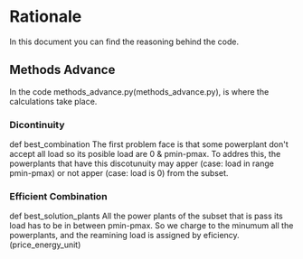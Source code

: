 # Rationale 

In this document you can find the reasoning behind the code.

## Methods Advance

In the code methods_advance.py(methods_advance.py), is where the calculations take place.

### Dicontinuity

def best_combination
The first problem face is that some powerplant don't accept all load so its posible load are 0 & pmin-pmax.
To addres this, the powerplants that have this discotunuity may apper (case: load in range pmin-pmax) or not apper (case: load is 0) from the subset.

### Efficient Combination

def best_solution_plants
All the power plants of the subset that is pass its load has to be in between pmin-pmax. So we charge to the minumum all the powerplants, and the reamining load is assigned by eficiency. (price_energy_unit)
